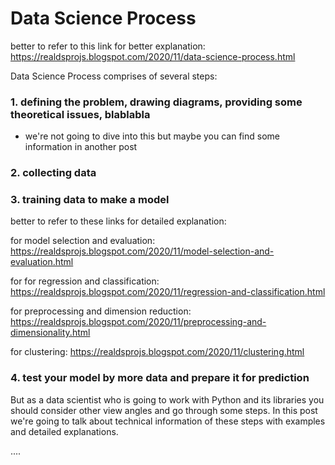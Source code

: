 # Data Science Process

better to refer to this link for better explanation: https://realdsprojs.blogspot.com/2020/11/data-science-process.html

Data Science Process comprises of several steps:

### 1. defining the problem, drawing diagrams, providing some theoretical issues, blablabla 

   - we're not going to dive into this but maybe you can find some information in another post

### 2. collecting data

### 3. training data to make a model

better to refer to these links for detailed explanation: 

for model selection and evaluation: https://realdsprojs.blogspot.com/2020/11/model-selection-and-evaluation.html

for for regression and classification: https://realdsprojs.blogspot.com/2020/11/regression-and-classification.html

for preprocessing and dimension reduction: https://realdsprojs.blogspot.com/2020/11/preprocessing-and-dimensionality.html

for clustering: https://realdsprojs.blogspot.com/2020/11/clustering.html

### 4. test your model by more data and prepare it for prediction

But as a data scientist who is going to work with Python and its libraries you should consider other view angles and go through some steps. In this post we're going to talk about technical information of these steps with examples and detailed explanations.

....

